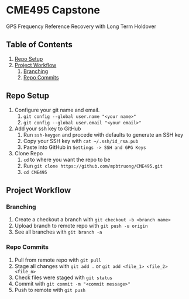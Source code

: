 # CME495 Capstone
GPS Frequency Reference Recovery with Long Term Holdover

## Table of Contents
1. [Repo Setup](#Repo-Setup)
2. [Project Workflow](#Project-Workflow)
    1. [Branching](#Branching)
    2. [Repo Commits](#Repo-Commits)

## Repo Setup
1. Configure your git name and email.
    1. ```git config --global user.name "<your name>"```
    2. ```git config --global user.email "<your email>"```
2. Add your ssh key to GitHub
    1. Run ```ssh-keygen``` and procede with defaults to generate an SSH key
    2. Copy your SSH key with ```cat ~/.ssh/id_rsa.pub```
    3. Paste into GitHub in ```Settings -> SSH and GPG Keys```
3. Clone Repo
    1. ```cd``` to where you want the repo to be
    2. Run ```git clone https://github.com/mpbtruong/CME495.git```
    3. ```cd CME495```

## Project Workflow

### Branching
1. Create a checkout a branch with ```git checkout -b <branch name>```
2. Upload branch to remote repo with ```git push -u origin```
3. See all branches with ```git branch -a```

### Repo Commits
1. Pull from remote repo with ```git pull```
2. Stage all changes with ```git add .``` or ```git add <file_1> <file_2> <file_n>```
3. Check files were staged with ```git status```
4. Commit with ```git commit -m "<commit message>"```
5. Push to remote with ```git push```

